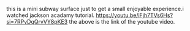 this is a mini subway surface just to get a small enjoyable experience.i watched jackson acadamy tutorial.
https://youtu.be/iFjh7TVs6Hs?si=7RPvDqQrvVY8pKE3
the above is the link of the youtube video.